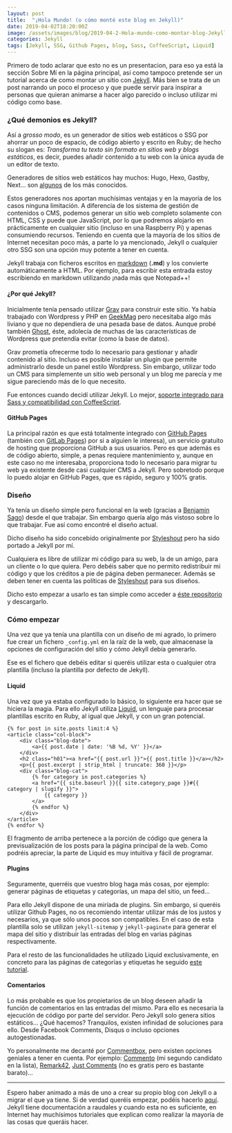 ```yaml
---
layout: post
title:  "¡Hola Mundo! (o cómo monté este blog en Jekyll)"
date: 2019-04-02T18:20:00Z
image: /assets/images/blog/2019-04-2-Hola-mundo-como-montar-blog-Jekyll.jpg
categories: Jekyll
tags: [Jekyll, SSG, Github Pages, blog, Sass, CoffeeScript, Liquid]
---
```


Primero de todo aclarar que esto no es un presentacion, para eso ya está la sección Sobre Mí en la página principal, así como tampoco pretende ser un tutorial acerca de como montar un sitio con [Jekyll](https://jekyllrb.com/ "Página de inicio de Jekyll"). Más bien se trata de un post narrando un poco el proceso y que puede servir para inspirar a personas que quieran animarse a hacer algo parecido o incluso utilizar mi código como base.

### ¿Qué demonios es Jekyll?

Así a *grosso modo*, es un generador de sitios web estáticos o SSG por ahorrar un poco de espacio, de código abierto y escrito en Ruby; de hecho su slogan es: *Transforma tu texto sin formato en sitios web y blogs estáticos*, es decir, puedes añadir contenido a tu web con la única ayuda de un editor de texto.

Generadores de sitios web estáticos hay muchos: Hugo, Hexo, Gastby, Next... son [algunos](https://www.staticgen.com/ "Algunos generadores de sitios web estáticos") de los más conocidos.

Estos generadores nos aportan muchísimas ventajas y en la mayoría de los casos ninguna limitación. A diferencia de los sistema de gestión de contenidos o CMS, podemos generar un sitio web completo solamente con HTML, CSS y puede que JavaScript, por lo que podremos alojarlo en prácticamente en cualquier sitio (incluso en una Raspberry Pi) y apenas consumiendo recursos. Teniendo en cuenta que la mayoría de los sitios de Internet necesitan poco más, a parte lo ya mencionado, Jekyll o cualquier otro SSG son una opción muy potente a tener en cuenta.

Jekyll trabaja con ficheros escritos en [markdown](https://daringfireball.net/projects/markdown/ "Markdown web")  (**.md**) y los convierte automáticamente a HTML. Por ejemplo, para escribir esta entrada estoy escribiendo en markdown utilizando ¡nada más que Notepad++!

#### ¿Por qué Jekyll?

Inicialmente tenía pensado utilizar [Grav](https://getgrav.org/ "Página de inicio de Grav") para construir este sitio. Ya había trabajado con Wordpress y PHP en [GeekMag](https://www.geekmag.es "GeekMag") pero necesitaba algo más liviano y que no dependiera de una pesada base de datos. Aunque probé también [Ghost](https://ghost.org/es/ "Página de inicio de Ghost"), éste, adolecía de muchas de las características de Wordpress que pretendía evitar (como la base de datos).

Grav prometía ofrecerme todo lo necesario para gestionar y añadir contenido al sitio. Incluso es posible instalar un plugin que permite administrarlo desde un panel estilo Wordpress. Sin embargo, utilizar todo un CMS para simplemente un sitio web personal y un blog me parecía y me sigue pareciendo más de lo que necesito.

Fue entonces cuando decidí utilizar Jekyll. Lo mejor, [soporte integrado para Sass y compatibilidad con CoffeeScript](https://jekyllrb.com/docs/assets/ "Assets en Jekyll").

#### GitHub Pages

La principal razón es que está totalmente integrado con [GitHub Pages](https://pages.github.com/ "GitHub Pages") (también con [GitLab Pages](https://about.gitlab.com/product/pages/ "Información GitLab Pages")) por si a alguien le interesa), un servicio gratuito de hosting que proporciona GitHub a sus usuarios. Pero es que además es de código abierto, simple, a penas requiere mantenimiento y, aunque en este caso no me interesaba, proporciona todo lo necesario para migrar tu web ya existente desde casi cualquier CMS a Jekyll. Pero sobretodo porque lo puedo alojar en GitHub Pages, que es rápido, seguro y 100% gratis.

### Diseño

Ya tenía un diseño simple pero funcional en la web (gracias a [Benjamin Sago](https://bsago.me/ "Web de Benjamin Sago")) desde el que trabajar. Sin embargo quería algo más vistoso sobre lo que trabajar. Fue así como encontré el diseño actual.

Dicho diseño ha sido concebido originalmente por [Styleshout](https://www.styleshout.com/free-templates/hola/ "Página de la plantilla de la web") pero ha sido portado a Jekyll por mí.

Cualquiera es libre de utilizar mi código para su web, la de un amigo, para un cliente o lo que quiera. Pero debéis saber que no permito redistribuir mi código y que los créditos a pie de página deben permanecer. Además se deben tener en cuenta las políticas de [Styleshout](https://www.styleshout.com/about-us/#remove-link "Licencia diseño") para sus diseños.

Dicho esto empezar a usarlo es tan simple como acceder a [éste repositorio](https://github.com/MrAnnix/MrAnnix.github.io "Repo de la web") y descargarlo.

### Cómo empezar

Una vez que ya tenía una plantilla con un diseño de mi agrado, lo primero fue crear un fichero `_config.yml` en la raíz de la web, que almacenase la opciones de configuración del sitio y cómo Jekyll debía generarlo.

Ese es el fichero que debéis editar si queréis utilizar esta o cualquier otra plantilla (incluso la plantilla por defecto de Jekyll).

#### Liquid

Una vez que ya estaba configurado lo básico, lo siguiente era hacer que se hiciera la magia. Para ello Jekyll utiliza [Liquid](https://shopify.github.io/liquid/ "Liquid"), un lenguaje para procesar plantillas escrito en Ruby, al igual que Jekyll, y con un gran potencial.

    {% for post in site.posts limit:4 %}
    <article class="col-block">
        <div class="blog-date">
            <a>{{ post.date | date: '%B %d, %Y' }}</a>
        </div>    
        <h2 class="h01"><a href="{{ post.url }}">{{ post.title }}</a></h2>
        <p>{{ post.excerpt | strip_html | truncate: 360 }}</p>   
        <div class="blog-cat">
            {% for category in post.categories %}
            <a href="{{ site.baseurl }}{{ site.category_page }}#{{ category | slugify }}">
			    {{ category }}
		    </a>
            {% endfor %}
        </div>    
    </article>
    {% endfor %}

El fragmento de arriba pertenece a la porción de código que genera la previsualización de los posts para la página principal de la web. Como podréis apreciar, la parte de Liquid es muy intuitiva y fácil de programar.

#### Plugins
Seguramente, querréis que vuestro blog haga más cosas, por ejemplo: generar páginas de etiquetas y categorías, un mapa del sitio, un feed...

Para ello Jekyll dispone de una miríada de plugins. Sin embargo, si queréis utilizar Github Pages, no os recomiendo intentar utilizar más de los justos y necesarios, ya que sólo unos pocos son compatibles. En el caso de esta plantilla solo se utilizan `jekyll-sitemap` y `jekyll-paginate` para generar el mapa del sitio y distribuir las entradas del blog en varias páginas respectivamente.

Para el resto de las funcionalidades he utilizado Liquid exclusivamente, en concreto para las páginas de categorías y etiquetas he seguido [este tutorial](http://codinfox.github.io/dev/2015/03/06/use-tags-and-categories-in-your-jekyll-based-github-pages/ "Use Tags and Categories in your Jekyll based Github Pages without plugins - Codinfox").

#### Comentarios

Lo más probable es que los propietarios de un blog deseen añadir la función de comentarios en las entradas del mismo. Para ello es necesaria la ejecución de código por parte del servidor. Pero Jekyll solo genera sitios estáticos... ¿Qué hacemos? Tranquilos, existen infinidad de soluciones para ello. Desde Facebook Comments, Disqus o incluso opciones autogestionadas.

Yo personalmente me decanté por [Commentbox](https://commentbox.io "No ads.  No Tracking.  Just Comments."), pero existen opciones geniales a tener en cuenta. Por ejemplo: [Commento](https://gitlab.com/commento/commento "A fast, bloat-free, privacy-focused commenting platform") (mi segundo candidato en la lista), [Remark42](https://remark42.com/ "self-hosted, lightweight, and simple commenting system"), [Just Comments](https://just-comments.com/ "Easy to set up, ad-free and fairly priced comment system") (no es gratis pero es bastante barato)...

___________________________________________________


Espero haber animado a más de uno a crear su propio blog con Jekyll o a migrar el que ya tiene. Si de verdad queréis empezar, podéis hacerlo [aquí](https://jekyllrb.com/docs/step-by-step/01-setup/ "Guía paso a paso de Jekyll"). Jekyll tiene documentación a raudales y cuando esta no es suficiente, en Internet hay muchísimos tutoriales que explican como realizar la mayoría de las cosas que queráis hacer.
